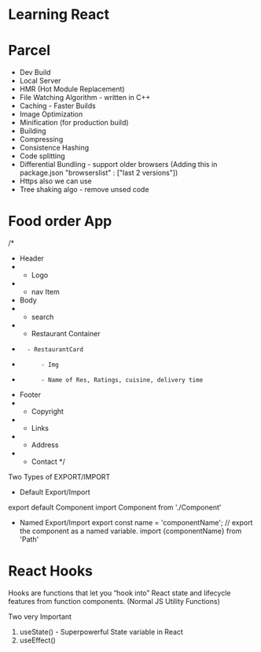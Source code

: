 # Learning React


# Parcel
- Dev Build
- Local Server
- HMR (Hot Module Replacement)
- File Watching Algorithm - written in C++
- Caching - Faster Builds
- Image Optimization
- Minification (for production build)
- Building
- Compressing
- Consistence Hashing
- Code splitting
- Differential Bundling -  support older browsers (Adding this in package.json   "browserslist" : ["last 2 versions"])
- Https also we can use
- Tree shaking algo - remove unsed code


# Food order App
/*
* Header
*   - Logo
*   - nav Item
* Body
*   - search
*   - Restaurant Container
*       - RestaurantCard
*           - Img
*           - Name of Res, Ratings, cuisine, delivery time
* Footer
*   - Copyright
*   - Links
*   - Address
*   - Contact
*/

Two  Types of EXPORT/IMPORT

- Default Export/Import

export default Component
import Component from './Component'

- Named Export/Import
export const name = 'componentName'; // export the component as a named variable.
import {componentName} from 'Path'

# React Hooks
Hooks are functions that let you “hook into” React state and lifecycle features from function components.
(Normal JS Utility Functions)

Two very Important 
1. useState() - Superpowerful State variable in React
2. useEffect()